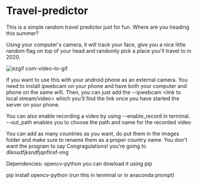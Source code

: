# Travel-predictor
This is a simple random travel predictor just for fun. Where are you heading this summer?


Using your computer's camera, it will track your face, give you a nice little random flag on top of your head and randomly pick a place you'll travel to in 2020. 

![ezgif com-video-to-gif](https://user-images.githubusercontent.com/47258547/80616583-ffa49800-8a38-11ea-9e83-b2081ed8cc48.gif)



If you want to use this with your android phone as an external camera. You need to install ipwebcam on your phone
and have both your computer and phone on the same wifi.
Then, you can just add the --ipwebcam <link to local stream/video> which you'll find the link once you have
started the server on your phone.

You can also enable recording a video by using --enable_record in terminal.
--out_path enables you to choose the path and name for the recorded video

You can add as many countries as you want, do put them in the images folder and make sure to rename them as a proper
country name. You don't want the program to say Congragulations! you're going to  dlknsdfjksndfjqnflnsf-img

Dependencies:
opencv-python
you can dowload it using pip

pip install opencv-python (run this in terminal or in anaconda prompt)




